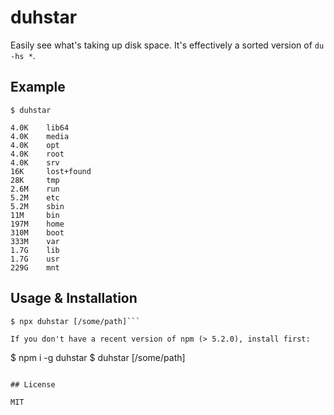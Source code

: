# duhstar

Easily see what's taking up disk space. It's effectively a sorted version of `du -hs *`.

## Example

```
$ duhstar

4.0K    lib64
4.0K    media
4.0K    opt
4.0K    root
4.0K    srv
16K     lost+found
28K     tmp
2.6M    run
5.2M    etc
5.2M    sbin
11M     bin
197M    home
310M    boot
333M    var
1.7G    lib
1.7G    usr
229G    mnt
```

## Usage & Installation

```
$ npx duhstar [/some/path]```

If you don't have a recent version of npm (> 5.2.0), install first:

```
$ npm i -g duhstar
$ duhstar [/some/path]
```

## License

MIT
